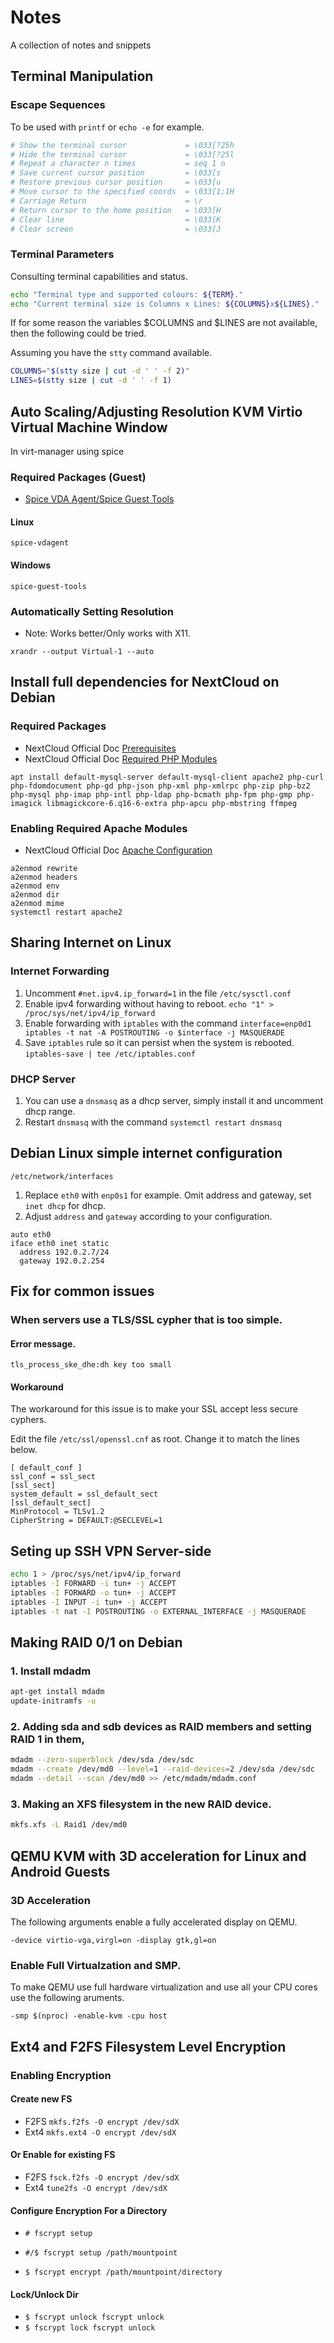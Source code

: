 # Notes
A collection of notes and snippets

## Terminal Manipulation

### Escape Sequences

To be used with `printf` or `echo -e` for example.

```sh
# Show the terminal cursor             = \033[?25h
# Hide the terminal cursor             = \033[?25l
# Repeat a character n times           = seq 1 n
# Save current cursor position         = \033[s
# Restore previous cursor position     = \033[u
# Move cursor to the specified coords  = \033[1;1H
# Carriage Return                      = \r
# Return cursor to the home position   = \033[H
# Clear line                           = \033[K
# Clear screen                         = \033[J
```

### Terminal Parameters

Consulting terminal capabilities and status.

```sh
echo "Terminal type and supported colours: ${TERM}."
echo "Current terminal size is Columns x Lines: ${COLUMNS}x${LINES}."
```

If for some reason the variables $COLUMNS and $LINES are not available, then the following could be tried.

Assuming you have the `stty` command available.

```sh
COLUMNS="$(stty size | cut -d ' ' -f 2)"
LINES=$(stty size | cut -d ' ' -f 1)
```

## Auto Scaling/Adjusting Resolution KVM Virtio Virtual Machine Window

In virt-manager using spice

### Required Packages (Guest)

- [Spice VDA Agent/Spice Guest Tools](https://www.spice-space.org/download.html#guest)

#### Linux

```
spice-vdagent
```

#### Windows

```
spice-guest-tools
```

### Automatically Setting Resolution

- Note: Works better/Only works with X11.

```
xrandr --output Virtual-1 --auto
```

## Install full dependencies for NextCloud on Debian

### Required Packages

- NextCloud Official Doc [Prerequisites](https://docs.nextcloud.com/server/latest/admin_manual/installation/source_installation.html#prerequisites-for-manual-installation)
- NextCloud Official Doc [Required PHP Modules](https://docs.nextcloud.com/server/latest/admin_manual/installation/php_configuration.html)

```
apt install default-mysql-server default-mysql-client apache2 php-curl php-fdomdocument php-gd php-json php-xml php-xmlrpc php-zip php-bz2 php-mysql php-imap php-intl php-ldap php-bcmath php-fpm php-gmp php-imagick libmagickcore-6.q16-6-extra php-apcu php-mbstring ffmpeg 
```

### Enabling Required Apache Modules

- NextCloud Official Doc [Apache Configuration](https://docs.nextcloud.com/server/latest/admin_manual/installation/source_installation.html#apache-configuration-label)

```
a2enmod rewrite
a2enmod headers
a2enmod env
a2enmod dir
a2enmod mime
systemctl restart apache2
```

## Sharing Internet on Linux

### Internet Forwarding

1. Uncomment `#net.ipv4.ip_forward=1` in the file `/etc/sysctl.conf`
2. Enable ipv4 forwarding without having to reboot. `echo "1" > /proc/sys/net/ipv4/ip_forward`
3. Enable forwarding with `iptables` with the command `interface=enp0d1 iptables -t nat -A POSTROUTING -o $interface -j MASQUERADE`
4. Save `iptables` rule so it can persist when the system is rebooted. `iptables-save | tee /etc/iptables.conf`

### DHCP Server

1. You can use a `dnsmasq` as a dhcp server, simply install it and uncomment dhcp range.
2. Restart `dnsmasq` with the command `systemctl restart dnsmasq`

## Debian Linux simple internet configuration

`/etc/network/interfaces`

1. Replace `eth0` with `enp0s1` for example. Omit address and gateway, set `inet dhcp` for dhcp.
2. Adjust `address` and `gateway` according to your configuration.

```
auto eth0
iface eth0 inet static
  address 192.0.2.7/24
  gateway 192.0.2.254
```

## Fix for common issues

### When servers use a TLS/SSL cypher that is too simple.

#### Error message.

`tls_process_ske_dhe:dh key too small`

#### Workaround

The workaround for this issue is to make your SSL accept less secure cyphers.

Edit the file `/etc/ssl/openssl.cnf` as root. Change it to match the lines below.

```
[ default_conf ]
ssl_conf = ssl_sect
[ssl_sect]
system_default = ssl_default_sect
[ssl_default_sect]
MinProtocol = TLSv1.2
CipherString = DEFAULT:@SECLEVEL=1
```

## Seting up SSH VPN Server-side

```bash
echo 1 > /proc/sys/net/ipv4/ip_forward
iptables -I FORWARD -i tun+ -j ACCEPT
iptables -I FORWARD -o tun+ -j ACCEPT
iptables -I INPUT -i tun+ -j ACCEPT
iptables -t nat -I POSTROUTING -o EXTERNAL_INTERFACE -j MASQUERADE
```

## Making RAID 0/1 on Debian

### 1. Install mdadm

```bash
apt-get install mdadm
update-initramfs -u
```

### 2. Adding sda and sdb devices as RAID members and setting RAID 1 in them,

```bash
mdadm --zero-superblock /dev/sda /dev/sdc
mdadm --create /dev/md0 --level=1 --raid-devices=2 /dev/sda /dev/sdc
mdadm --detail --scan /dev/md0 >> /etc/mdadm/mdadm.conf
```

### 3. Making an XFS filesystem in the new RAID device.

```bash
mkfs.xfs -L Raid1 /dev/md0
```

## QEMU KVM with 3D acceleration for Linux and Android Guests

### 3D Acceleration

The following arguments enable a fully accelerated display on QEMU.

`-device virtio-vga,virgl=on -display gtk,gl=on`

### Enable Full Virtualzation and SMP.

To make QEMU use full hardware virtualization and use all your CPU cores use the following aruments.

`-smp $(nproc) -enable-kvm -cpu host`

## Ext4 and F2FS Filesystem Level Encryption

### Enabling Encryption

#### Create new FS

* F2FS `mkfs.f2fs -O encrypt /dev/sdX`
* Ext4 `mkfs.ext4 -O encrypt /dev/sdX`

#### Or Enable for existing FS

* F2FS `fsck.f2fs -O encrypt /dev/sdX`
* Ext4 `tune2fs -O encrypt /dev/sdX`

#### Configure Encryption For a Directory

* `# fscrypt setup`
* `#/$ fscrypt setup /path/mountpoint`

* `$ fscrypt encrypt /path/mountpoint/directory`

#### Lock/Unlock Dir

* `$ fscrypt unlock fscrypt unlock`
* `$ fscrypt lock fscrypt unlock`
